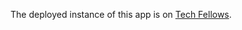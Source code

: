 ﻿The deployed instance of this app is on [Tech Fellows][1].

[1]: https://techfellows.azurewebsites.net/ "Tech Fellows"